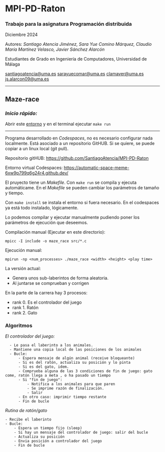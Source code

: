 # MPI-PD-Raton

### Trabajo para la asignatura __Programación distribuida__

Diciembre 2024


Autores: _Santiago Atencia Jiménez, Sara Yue Comino Márquez, Claudio María Martínez Velasco, Javier Sánchez Alarcón_


Estudiantes de Grado en Ingeniería de Computadores, Universidad de Málaga

santiagoatencia@uma.es
sarayuecomar@uma.es
clamaver@uma.es
js.alarcon09@uma.es

___
## Maze-race

### _Inicio rápido:_ 
Abrir este [entorno](https://automatic-space-meme-6xw9p799q6g24r4.github.dev/) y en el terminal ejecutar `make run`
___



Programa desarrollado en _Codespaces_, no es necesario configurar nada localmente. Está asociado a un repositorio GitHUB. Si se quiere, se puede copiar a un linux local (git pull).

Repositorio gitHUB: https://github.com/SantiagoAtencia/MPI-PD-Raton

Entorno virtual Codespaces: https://automatic-space-meme-6xw9p799q6g24r4.github.dev/

El pruyecto tiene un _Makefile_. Con `make run` se compila y ejecuta automáticame.
En el _Makefile_ se pueden cambiar los parámetros de tamaño y tiempo.

Con `make install` se instala el entorno si fuera necesario. En el codespaces ya está todo instalado, lógicamente.

Lo podemos compilar y ejecutar manualmente pudiendo poner los parámetros de ejecución que deseemos.

Compilación manual (Ejecutar en este directorio):

```
mpicc -I include -o maze_race src/*.c
```

Ejecución manual:

```
mpirun -np <num_processes> ./maze_race <width> <height> <play time>
```

La versión actual:

  
  - Genera unos sub-laberintos de forma aleatoria.
  - Al juntarse se comprueban y corrigen



En la parte de la carrera hay 3 procesos:
 - rank 0. Es el controlador del juego
 - rank 1. Ratón
 - rank 2. Gato
### Algoritmos
*El controlador del juego:*
```  
  - Le pasa el laberinto a los animales.
  - Mantiene una copia local de las posiciones de los animales
  - Bucle:
      - Espera mensaje de algún animal (receive bloqueante)
      - Si es del ratón, actualiza su posición y lo pinta
      - Si es del gato, idem.
      - Comprueba alguna de las 3 condiciones de fin de juego: gato come, ratón llega a meta , o ha pasado un tiempo
      - Si "fin de juego":
          - Notifica a los animales para que paren
          - Se imprime razón de finalización.
          - Salir  
      - En otro caso: imprimir tiempo restante
      - Fin de bucle 
```
*Rutina de ratón/gato*
``` 
- Recibe el laberinto
- Bucle:
    - Espera un tiempo fijo (sleep)
    - Si hay un mensaje del controlador de juego: salir del bucle
    - Actualiza su posición
    - Envia posición a controlador del juego
    - Fin de bucle
```


